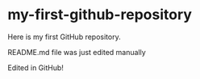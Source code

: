 # my-first-github-repository
Here is my first GitHub repository.

README.md file was just edited manually

Edited in GitHub!
